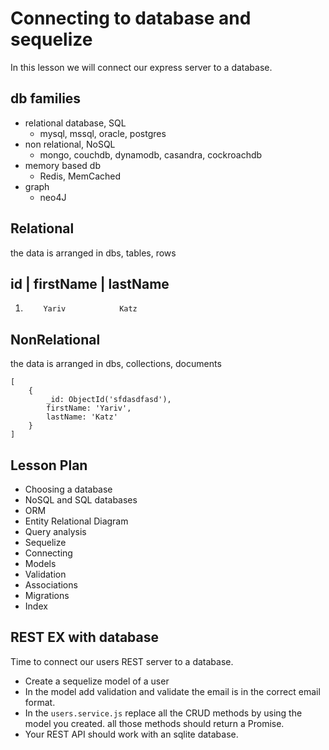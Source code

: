 # Connecting to database and sequelize

In this lesson we will connect our express server to a database.

## db families

- relational database, SQL
  - mysql, mssql, oracle, postgres
- non relational, NoSQL
  - mongo, couchdb, dynamodb, casandra, cockroachdb
- memory based db
  - Redis, MemCached
- graph
  - neo4J
  
## Relational

the data is arranged in
dbs, tables, rows

id     |   firstName     | lastName
---------------------------------------
1.         Yariv            Katz

## NonRelational

the data is arranged in
dbs, collections, documents

```
[
	{
		_id: ObjectId('sfdasdfasd'),
		firstName: 'Yariv',
		lastName: 'Katz'
	}
]
```



## Lesson Plan

- Choosing a database
- NoSQL and SQL databases
- ORM
- Entity Relational Diagram
- Query analysis
- Sequelize
- Connecting 
- Models
- Validation
- Associations
- Migrations
- Index

## REST EX with database

Time to connect our users REST server to a database.
- Create a sequelize model of a user
- In the model add validation and validate the email is in the correct email format.
- In the `users.service.js` replace all the CRUD methods by using the model you created. all those methods should return a Promise.
- Your REST API should work with an sqlite database.